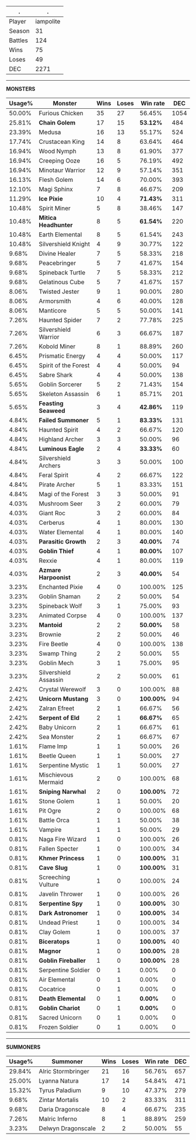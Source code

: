 .|.
|-|-
Player|iampolite
Season|31
Battles|124
Wins|75
Loses|49
DEC|2271

---
**MONSTERS**

Usage%|Monster|Wins|Loses|Win rate|DEC|
-|-|-|-|-|-|
50.00%|Furious Chicken|35|27|56.45%|1054|
25.81%|**Chain Golem**|17|15|**53.12%**|484|
23.39%|Medusa|16|13|55.17%|524|
17.74%|Crustacean King|14|8|63.64%|464|
16.94%|Wood Nymph|13|8|61.90%|377|
16.94%|Creeping Ooze|16|5|76.19%|492|
16.94%|Minotaur Warrior|12|9|57.14%|351|
16.13%|Flesh Golem|14|6|70.00%|393|
12.10%|Magi Sphinx|7|8|46.67%|209|
11.29%|**Ice Pixie**|10|4|**71.43%**|311|
10.48%|Spirit Miner|5|8|38.46%|147|
10.48%|**Mitica Headhunter**|8|5|**61.54%**|220|
10.48%|Earth Elemental|8|5|61.54%|243|
10.48%|Silvershield Knight|4|9|30.77%|122|
9.68%|Divine Healer|7|5|58.33%|218|
9.68%|Peacebringer|5|7|41.67%|154|
9.68%|Spineback Turtle|7|5|58.33%|212|
9.68%|Gelatinous Cube|5|7|41.67%|157|
8.06%|Twisted Jester|9|1|90.00%|280|
8.06%|Armorsmith|4|6|40.00%|128|
8.06%|Manticore|5|5|50.00%|141|
7.26%|Haunted Spider|7|2|77.78%|225|
7.26%|Silvershield Warrior|6|3|66.67%|187|
7.26%|Kobold Miner|8|1|88.89%|260|
6.45%|Prismatic Energy|4|4|50.00%|117|
6.45%|Spirit of the Forest|4|4|50.00%|94|
6.45%|Sabre Shark|4|4|50.00%|138|
5.65%|Goblin Sorcerer|5|2|71.43%|154|
5.65%|Skeleton Assassin|6|1|85.71%|201|
5.65%|**Feasting Seaweed**|3|4|**42.86%**|119|
4.84%|**Failed Summoner**|5|1|**83.33%**|131|
4.84%|Haunted Spirit|4|2|66.67%|120|
4.84%|Highland Archer|3|3|50.00%|96|
4.84%|**Luminous Eagle**|2|4|**33.33%**|60|
4.84%|Silvershield Archers|3|3|50.00%|100|
4.84%|Feral Spirit|4|2|66.67%|122|
4.84%|Pirate Archer|5|1|83.33%|151|
4.84%|Magi of the Forest|3|3|50.00%|91|
4.03%|Mushroom Seer|3|2|60.00%|79|
4.03%|Giant Roc|3|2|60.00%|84|
4.03%|Cerberus|4|1|80.00%|130|
4.03%|Water Elemental|4|1|80.00%|140|
4.03%|**Parasitic Growth**|2|3|**40.00%**|74|
4.03%|**Goblin Thief**|4|1|**80.00%**|107|
4.03%|Rexxie|4|1|80.00%|119|
4.03%|**Azmare Harpoonist**|2|3|**40.00%**|54|
3.23%|Enchanted Pixie|4|0|100.00%|125|
3.23%|Goblin Shaman|2|2|50.00%|54|
3.23%|Spineback Wolf|3|1|75.00%|93|
3.23%|Animated Corpse|4|0|100.00%|137|
3.23%|**Mantoid**|2|2|**50.00%**|58|
3.23%|Brownie|2|2|50.00%|46|
3.23%|Fire Beetle|4|0|100.00%|138|
3.23%|Swamp Thing|2|2|50.00%|55|
3.23%|Goblin Mech|3|1|75.00%|95|
3.23%|Silvershield Assassin|2|2|50.00%|61|
2.42%|Crystal Werewolf|3|0|100.00%|88|
2.42%|**Unicorn Mustang**|3|0|**100.00%**|94|
2.42%|Zalran Efreet|2|1|66.67%|56|
2.42%|**Serpent of Eld**|2|1|**66.67%**|65|
2.42%|Baby Unicorn|2|1|66.67%|61|
2.42%|Sea Monster|2|1|66.67%|67|
1.61%|Flame Imp|1|1|50.00%|26|
1.61%|Beetle Queen|1|1|50.00%|27|
1.61%|Serpentine Mystic|1|1|50.00%|27|
1.61%|Mischievous Mermaid|2|0|100.00%|68|
1.61%|**Sniping Narwhal**|2|0|**100.00%**|72|
1.61%|Stone Golem|1|1|50.00%|20|
1.61%|Pit Ogre|2|0|100.00%|68|
1.61%|Battle Orca|1|1|50.00%|38|
1.61%|Vampire|1|1|50.00%|29|
0.81%|Naga Fire Wizard|1|0|100.00%|26|
0.81%|Fallen Specter|1|0|100.00%|34|
0.81%|**Khmer Princess**|1|0|**100.00%**|31|
0.81%|**Cave Slug**|1|0|**100.00%**|31|
0.81%|Screeching Vulture|1|0|100.00%|24|
0.81%|Javelin Thrower|1|0|100.00%|26|
0.81%|**Serpentine Spy**|1|0|**100.00%**|30|
0.81%|**Dark Astronomer**|1|0|**100.00%**|34|
0.81%|Undead Priest|1|0|100.00%|34|
0.81%|Clay Golem|1|0|100.00%|37|
0.81%|**Biceratops**|1|0|**100.00%**|40|
0.81%|**Magnor**|1|0|**100.00%**|28|
0.81%|**Goblin Fireballer**|1|0|**100.00%**|28|
0.81%|Serpentine Soldier|0|1|0.00%|0|
0.81%|Air Elemental|0|1|0.00%|0|
0.81%|Cocatrice|0|1|0.00%|0|
0.81%|**Death Elemental**|0|1|**0.00%**|0|
0.81%|**Goblin Chariot**|0|1|**0.00%**|0|
0.81%|Sacred Unicorn|0|1|0.00%|0|
0.81%|Frozen Soldier|0|1|0.00%|0|

---
**SUMMONERS**

Usage%|Summoner|Wins|Loses|Win rate|DEC|
-|-|-|-|-|-|
29.84%|Alric Stormbringer|21|16|56.76%|657|
25.00%|Lyanna Natura|17|14|54.84%|471|
15.32%|Tyrus Paladium|9|10|47.37%|279|
9.68%|Zintar Mortalis|10|2|83.33%|311|
9.68%|Daria Dragonscale|8|4|66.67%|235|
7.26%|Malric Inferno|8|1|88.89%|259|
3.23%|Delwyn Dragonscale|2|2|50.00%|55|
